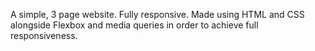 A simple, 3 page website. Fully responsive. Made using HTML and CSS alongside Flexbox and media queries in order to achieve full responsiveness.
